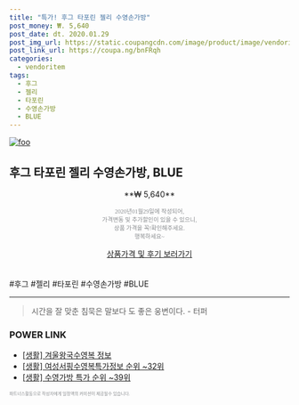 ```yaml
--- 
title: "특가! 후그 타포린 젤리 수영손가방" 
post_money: ₩. 5,640 
post_date: dt. 2020.01.29 
post_img_url: https://static.coupangcdn.com/image/product/image/vendoritem/2019/03/11/3237835134/0d94da46-2f53-4169-aa6d-53e635810502.jpg 
post_link_url: https://coupa.ng/bnFRqh 
categories: 
  - vendoritem 
tags: 
  - 후그 
  - 젤리 
  - 타포린 
  - 수영손가방 
  - BLUE 
--- 
```

[![foo](https://static.coupangcdn.com/image/product/image/vendoritem/2019/03/11/3237835134/0d94da46-2f53-4169-aa6d-53e635810502.jpg)](https://coupa.ng/bnFRqh) 

## 후그 타포린 젤리 수영손가방, BLUE 
<p style="text-align: center;">**₩ 5,640**</p> 
<p style="text-align: center;"><span style="color: #898c8f; font-family: Georgia,Times,serif; font-size: 0.75em;">2020년01월29일에 작성되어, <br>가격변동 및 추가할인이 있을 수 있으니,<br> 상품 가격을 꼭!확인해주세요.<br>행복하세요~</span> 
</p>	 
<div markdown="0" style="text-align: center;"><a href="https://coupa.ng/bnFRqh" class="btn btn--success">상품가격 및 후기 보러가기</a></div> 
<br><br> 
  #후그 #젤리 #타포린 #수영손가방 #BLUE 
<hr> 

> 시간을 잘 맞춘 침묵은 말보다 도 좋은 웅변이다. - 터퍼 


### POWER LINK

* <a href="https://blog.naver.com/sakai111/221764977779" target="_blank"> [생활] 겨울왕국수영복 정보 </a>
* <a href="https://blog.naver.com/sakai111/221770842941" target="_blank"> [생활] 여성서핑수영복특가정보 순위 ~32위</a>
* <a href="https://blog.naver.com/sakai111/221788321785" target="_blank"> [생활] 수영가방 특가 순위 ~39위</a>

<span style="color: #898c8f; font-family: Georgia,Times,serif; font-size: 0.55em;">파트너스활동으로 작성자에게 일정액의 커미션이 제공될수 있습니다.</span> 

